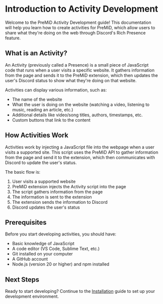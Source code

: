 # Introduction to Activity Development

Welcome to the PreMiD Activity Development guide! This documentation will help you learn how to create activities for PreMiD, which allow users to share what they're doing on the web through Discord's Rich Presence feature.

## What is an Activity?

An Activity (previously called a Presence) is a small piece of JavaScript code that runs when a user visits a specific website. It gathers information from the page and sends it to the PreMiD extension, which then updates the user's Discord status to show what they're doing on that website.

Activities can display various information, such as:

- The name of the website
- What the user is doing on the website (watching a video, listening to music, reading an article, etc.)
- Additional details like video/song titles, authors, timestamps, etc.
- Custom buttons that link to the content

## How Activities Work

Activities work by injecting a JavaScript file into the webpage when a user visits a supported site. This script uses the PreMiD API to gather information from the page and send it to the extension, which then communicates with Discord to update the user's status.

The basic flow is:

1. User visits a supported website
2. PreMiD extension injects the Activity script into the page
3. The script gathers information from the page
4. The information is sent to the extension
5. The extension sends the information to Discord
6. Discord updates the user's status

## Prerequisites

Before you start developing activities, you should have:

- Basic knowledge of JavaScript
- A code editor (VS Code, Sublime Text, etc.)
- Git installed on your computer
- A GitHub account
- Node.js (version 20 or higher) and npm installed

## Next Steps

Ready to start developing? Continue to the [Installation](/v1/guide/installation) guide to set up your development environment.
